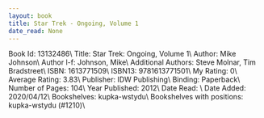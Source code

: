 ```yaml
---
layout: book
title: Star Trek - Ongoing, Volume 1
date_read: None
---
```


Book Id: 13132486\ 
Title: Star Trek: Ongoing, Volume 1\ 
Author: Mike Johnson\ 
Author l-f: Johnson, Mike\ 
Additional Authors: Steve Molnar, Tim Bradstreet\ 
ISBN: 1613771509\ 
ISBN13: 9781613771501\ 
My Rating: 0\ 
Average Rating: 3.83\ 
Publisher: IDW Publishing\ 
Binding: Paperback\ 
Number of Pages: 104\ 
Year Published: 2012\ 
Date Read: \ 
Date Added: 2020/04/12\ 
Bookshelves: kupka-wstydu\ 
Bookshelves with positions: kupka-wstydu (#1210)\ 

